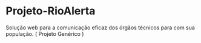 # Projeto-RioAlerta
Solução web para a comunicação eficaz dos órgãos técnicos para com sua população. ( Projeto Genérico )
